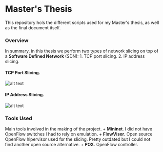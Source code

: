 # Master's Thesis
This repository hols the different scripts used for my Master's thesis, as well as the final
document itself.

### Overview
In summary, in this thesis we perform two types of network slicing on top of a **Software Defined
Network** (SDN):
	1. TCP port slicing.
	2. IP address slicing.

#### TCP Port Slicing.
![alt text](https://github.com/anguzmar/TFM/blob/master/Images_Readme/mininet_topology_port_slicing.png "Logo Title Text 1")

#### IP Address Slicing.
![alt text](https://github.com/anguzmar/TFM/blob/master/Images_Readme/mininet_topology_IP_slicing.png "Logo Title Text 1")

### Tools Used
Main tools involved in the making of the project.
	+ **Mininet**. I did not have OpenFlow switches I had to rely on emulation.
	+ **FlowVisor**. Open source OpenFlow hipervisor used for the slicing. Pretty outdated but I could not find another open source alternative.
	+ **POX**. OpenFlow controller.



